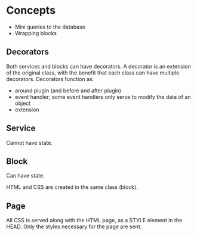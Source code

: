 # Concepts

- Mini queries to the database
- Wrapping blocks

## Decorators

Both services and blocks can have decorators. A decorator is an extension of the original class, with the benefit that each class can have multiple decorators. 
Decorators function as:

- around plugin (and before and after plugin)
- event handler; some event handlers only serve to modify the data of an object
- extension

## Service

Cannot have state.

## Block

Can have state.

HTML and CSS are created in the same class (block).

## Page

All CSS is served along with the HTML page, as a STYLE element in the HEAD. Only the styles necessary for the page are sent.
